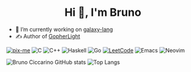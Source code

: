 
<h1 align="center">Hi 👋, I'm Bruno</h1>

- 🔭 I’m currently working on [galaxy-lang](https://github.com/galaxy-lang/galaxy)
- ✍️ Author of [GopherLight](https://github.com/BrunoCiccarino/GopherLight)

[![pix-me](https://img.shields.io/badge/donate%20on-pixme-1C1E26?style=for-the-badge&labelColor=1C1E26&color=28f4f4)](https://www.pixme.bio/brunociccarino)
![C](https://img.shields.io/badge/c-%2300599C.svg?style=for-the-badge&logo=c&logoColor=white)
![C++](https://img.shields.io/badge/c++-%2300599C.svg?style=for-the-badge&logo=c%2B%2B&logoColor=white)
![Haskell](https://img.shields.io/badge/Haskell-5e5086?style=for-the-badge&logo=haskell&logoColor=white)
![Go](https://img.shields.io/badge/go-%2300ADD8.svg?style=for-the-badge&logo=go&logoColor=white)
[![LeetCode](https://img.shields.io/badge/LeetCode-000000?style=for-the-badge&logo=LeetCode&logoColor=#d16c06)](https://leetcode.com/u/Ch4r0nN/)
![Emacs](https://img.shields.io/badge/Emacs-%237F5AB6.svg?&style=for-the-badge&logo=gnu-emacs&logoColor=white)
![Neovim](https://img.shields.io/badge/NeoVim-%2357A143.svg?&style=for-the-badge&logo=neovim&logoColor=white)

![Bruno Ciccarino GitHub stats](https://github-readme-stats.vercel.app/api?username=BrunoCiccarino&show_icons=true&theme=radical)
![Top Langs](https://github-readme-stats.vercel.app/api/top-langs/?username=BrunoCiccarino&theme=radical&hide=python&html&css)
